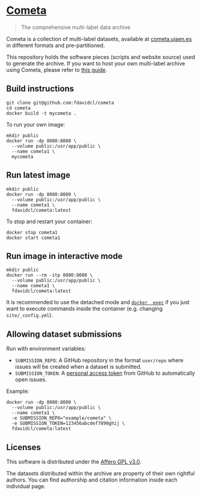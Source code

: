 # [Cometa](https://cometa.ujaen.es)

> The comprehensive multi-label data archive

Cometa is a collection of multi-label datasets, available at [cometa.ujaen.es](https://cometa.ujaen.es) in different 
formats and pre-partitioned.

This repository holds the software pieces (scripts and website source) used to generate the archive. If you 
want to host your own multi-label archive using Cometa, please refer to [this guide](https://cometa.ujaen.es/self-host).

## Build instructions

```
git clone git@github.com:fdavidcl/cometa
cd cometa
docker build -t mycometa .
```

To run your own image:

```
mkdir public
docker run -dp 8080:8080 \
  --volume public:/usr/app/public \
  --name cometa1 \
  mycometa
```

## Run latest image

```
mkdir public
docker run -dp 8080:8080 \
  --volume public:/usr/app/public \
  --name cometa1 \
  fdavidcl/cometa:latest
```

To stop and restart your container:

```
docker stop cometa1
docker start cometa1
```

## Run image in interactive mode

```
mkdir public
docker run --rm -itp 8080:8080 \
  --volume public:/usr/app/public \
  --name cometa1 \
  fdavidcl/cometa:latest
```

It is recommended to use the detached mode and [`docker 
exec`](https://docs.docker.com/engine/reference/commandline/exec/) if you just want to execute 
commands inside the container (e.g. changing `site/_config.yml`).

## Allowing dataset submissions

Run with environment variables:

- `SUBMISSION_REPO`: A GitHub repository in the format `user/repo` where issues will be created when a dataset is submitted.
- `SUBMISSION_TOKEN`: A [personal access token](https://github.com/settings/tokens) from GitHub to automatically open issues.

Example:

```
docker run -dp 8080:8080 \
  --volume public:/usr/app/public \
  --name cometa1 \
  -e SUBMISSION_REPO="example/cometa" \
  -e SUBMISSION_TOKEN=123456abcdef7890ghij \
  fdavidcl/cometa:latest
```

## Licenses

This software is distributed under the [Affero GPL v3.0](https://github.com/fdavidcl/cometa/blob/master/LICENSE).

The datasets distributed within the archive are property of their own rightful authors. You can find 
authorship and citation information inside each individual page.
